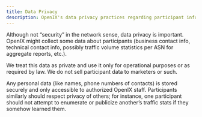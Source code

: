 ```yaml
---
title: Data Privacy
description: OpenIX's data privacy practices regarding participant information, usage data, and the expected confidentiality among exchange members.
---
```


Although not “security” in the network sense, data privacy is important.
OpenIX might collect some data about participants (business contact info, technical contact info, possibly traffic volume statistics per ASN for aggregate reports, etc.).

We treat this data as private and use it only for operational purposes or as required by law. We do not sell participant data to marketers or such.

Any personal data (like names, phone numbers of contacts) is stored securely and only accessible to authorized OpenIX staff. Participants similarly should respect privacy of others; for instance, one participant should not attempt to enumerate or publicize another’s traffic stats if they somehow learned them.
